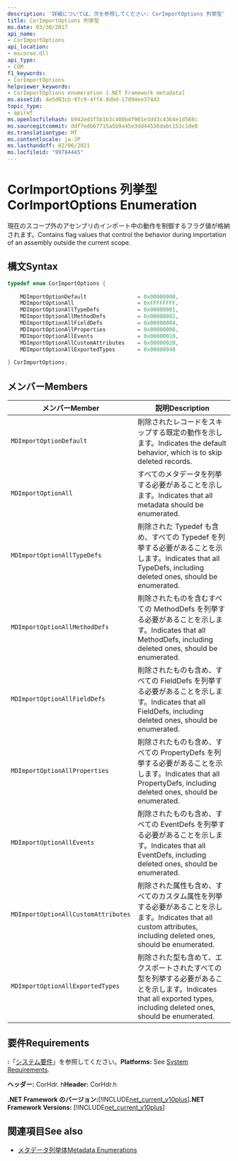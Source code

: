```yaml
---
description: '詳細については、次を参照してください: CorImportOptions 列挙型'
title: CorImportOptions 列挙型
ms.date: 03/30/2017
api_name:
- CorImportOptions
api_location:
- mscoree.dll
api_type:
- COM
f1_keywords:
- CorImportOptions
helpviewer_keywords:
- CorImportOptions enumeration [.NET Framework metadata]
ms.assetid: 4e5d03cb-97c9-4ff4-8dbd-17d94ee374d3
topic_type:
- apiref
ms.openlocfilehash: b942ed3f5b1b3c400b4f901e3dd3c4364e1d588c
ms.sourcegitcommit: ddf7edb67715a5b9a45e3dd44536dabc153c1de0
ms.translationtype: MT
ms.contentlocale: ja-JP
ms.lasthandoff: 02/06/2021
ms.locfileid: "99784445"
---
```

# <a name="corimportoptions-enumeration"></a><span data-ttu-id="f073c-103">CorImportOptions 列挙型</span><span class="sxs-lookup"><span data-stu-id="f073c-103">CorImportOptions Enumeration</span></span>

<span data-ttu-id="f073c-104">現在のスコープ外のアセンブリのインポート中の動作を制御するフラグ値が格納されます。</span><span class="sxs-lookup"><span data-stu-id="f073c-104">Contains flag values that control the behavior during importation of an assembly outside the current scope.</span></span>  
  
## <a name="syntax"></a><span data-ttu-id="f073c-105">構文</span><span class="sxs-lookup"><span data-stu-id="f073c-105">Syntax</span></span>  
  
```cpp  
typedef enum CorImportOptions {  
  
    MDImportOptionDefault                = 0x00000000,  
    MDImportOptionAll                    = 0xFFFFFFFF,  
    MDImportOptionAllTypeDefs            = 0x00000001,  
    MDImportOptionAllMethodDefs          = 0x00000002,  
    MDImportOptionAllFieldDefs           = 0x00000004,  
    MDImportOptionAllProperties          = 0x00000008,  
    MDImportOptionAllEvents              = 0x00000010,  
    MDImportOptionAllCustomAttributes    = 0x00000020,  
    MDImportOptionAllExportedTypes       = 0x00000040  
  
} CorImportOptions;  
```  
  
## <a name="members"></a><span data-ttu-id="f073c-106">メンバー</span><span class="sxs-lookup"><span data-stu-id="f073c-106">Members</span></span>  
  
|<span data-ttu-id="f073c-107">メンバー</span><span class="sxs-lookup"><span data-stu-id="f073c-107">Member</span></span>|<span data-ttu-id="f073c-108">説明</span><span class="sxs-lookup"><span data-stu-id="f073c-108">Description</span></span>|  
|------------|-----------------|  
|`MDImportOptionDefault`|<span data-ttu-id="f073c-109">削除されたレコードをスキップする既定の動作を示します。</span><span class="sxs-lookup"><span data-stu-id="f073c-109">Indicates the default behavior, which is to skip deleted records.</span></span>|  
|`MDImportOptionAll`|<span data-ttu-id="f073c-110">すべてのメタデータを列挙する必要があることを示します。</span><span class="sxs-lookup"><span data-stu-id="f073c-110">Indicates that all metadata should be enumerated.</span></span>|  
|`MDImportOptionAllTypeDefs`|<span data-ttu-id="f073c-111">削除された Typedef も含め、すべての Typedef を列挙する必要があることを示します。</span><span class="sxs-lookup"><span data-stu-id="f073c-111">Indicates that all TypeDefs, including deleted ones, should be enumerated.</span></span>|  
|`MDImportOptionAllMethodDefs`|<span data-ttu-id="f073c-112">削除されたものを含むすべての MethodDefs を列挙する必要があることを示します。</span><span class="sxs-lookup"><span data-stu-id="f073c-112">Indicates that all MethodDefs, including deleted ones, should be enumerated.</span></span>|  
|`MDImportOptionAllFieldDefs`|<span data-ttu-id="f073c-113">削除されたものも含め、すべての FieldDefs を列挙する必要があることを示します。</span><span class="sxs-lookup"><span data-stu-id="f073c-113">Indicates that all FieldDefs, including deleted ones, should be enumerated.</span></span>|  
|`MDImportOptionAllProperties`|<span data-ttu-id="f073c-114">削除されたものも含め、すべての PropertyDefs を列挙する必要があることを示します。</span><span class="sxs-lookup"><span data-stu-id="f073c-114">Indicates that all PropertyDefs, including deleted ones, should be enumerated.</span></span>|  
|`MDImportOptionAllEvents`|<span data-ttu-id="f073c-115">削除されたものも含め、すべての EventDefs を列挙する必要があることを示します。</span><span class="sxs-lookup"><span data-stu-id="f073c-115">Indicates that all EventDefs, including deleted ones, should be enumerated.</span></span>|  
|`MDImportOptionAllCustomAttributes`|<span data-ttu-id="f073c-116">削除された属性も含め、すべてのカスタム属性を列挙する必要があることを示します。</span><span class="sxs-lookup"><span data-stu-id="f073c-116">Indicates that all custom attributes, including deleted ones, should be enumerated.</span></span>|  
|`MDImportOptionAllExportedTypes`|<span data-ttu-id="f073c-117">削除された型も含めて、エクスポートされたすべての型を列挙する必要があることを示します。</span><span class="sxs-lookup"><span data-stu-id="f073c-117">Indicates that all exported types, including deleted ones, should be enumerated.</span></span>|  
  
## <a name="requirements"></a><span data-ttu-id="f073c-118">要件</span><span class="sxs-lookup"><span data-stu-id="f073c-118">Requirements</span></span>  

 <span data-ttu-id="f073c-119">**:**「[システム要件](../../get-started/system-requirements.md)」を参照してください。</span><span class="sxs-lookup"><span data-stu-id="f073c-119">**Platforms:** See [System Requirements](../../get-started/system-requirements.md).</span></span>  
  
 <span data-ttu-id="f073c-120">**ヘッダー:** CorHdr. h</span><span class="sxs-lookup"><span data-stu-id="f073c-120">**Header:** CorHdr.h</span></span>  
  
 <span data-ttu-id="f073c-121">**.NET Framework のバージョン:**[!INCLUDE[net_current_v10plus](../../../../includes/net-current-v10plus-md.md)]</span><span class="sxs-lookup"><span data-stu-id="f073c-121">**.NET Framework Versions:** [!INCLUDE[net_current_v10plus](../../../../includes/net-current-v10plus-md.md)]</span></span>  
  
## <a name="see-also"></a><span data-ttu-id="f073c-122">関連項目</span><span class="sxs-lookup"><span data-stu-id="f073c-122">See also</span></span>

- [<span data-ttu-id="f073c-123">メタデータ列挙体</span><span class="sxs-lookup"><span data-stu-id="f073c-123">Metadata Enumerations</span></span>](metadata-enumerations.md)
